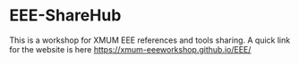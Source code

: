 # EEE-ShareHub
This is a workshop for XMUM EEE references and tools sharing.
A quick link for the website is here https://xmum-eeeworkshop.github.io/EEE/
